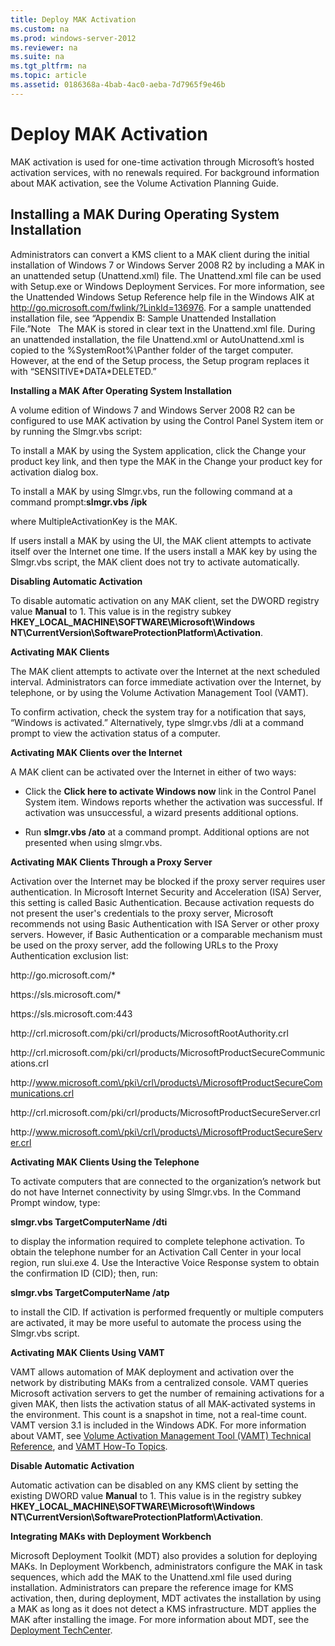 ```yaml
---
title: Deploy MAK Activation
ms.custom: na
ms.prod: windows-server-2012
ms.reviewer: na
ms.suite: na
ms.tgt_pltfrm: na
ms.topic: article
ms.assetid: 0186368a-4bab-4ac0-aeba-7d7965f9e46b
---
```

# Deploy MAK Activation
MAK activation is used for one\-time activation through Microsoft’s hosted activation services, with no renewals required. For background information about MAK activation, see the Volume Activation Planning Guide.

## Installing a MAK During Operating System Installation
Administrators can convert a KMS client to a MAK client during the initial installation of Windows 7 or Windows Server 2008 R2 by including a MAK in an unattended setup \(Unattend.xml\) file. The Unattend.xml file can be used with Setup.exe or Windows Deployment Services. For more information, see the Unattended Windows Setup Reference help file in the Windows AIK at [http:\/\/go.microsoft.com\/fwlink\/?LinkId\=136976](http://go.microsoft.com/fwlink/?LinkId=136976). For a sample unattended installation file, see “Appendix B: Sample Unattended Installation File.”Note   The MAK is stored in clear text in the Unattend.xml file. During an unattended installation, the file Unattend.xml or AutoUnattend.xml is copied to the %SystemRoot%\\Panther folder of the target computer. However, at the end of the Setup process, the Setup program replaces it with “SENSITIVE\*DATA\*DELETED.”

**Installing a MAK After Operating System Installation**

A volume edition of Windows 7 and Windows Server 2008 R2 can be configured to use MAK activation by using the Control Panel System item or by running the Slmgr.vbs script:

To install a MAK by using the System application, click the Change your product key link, and then type the MAK in the Change your product key for activation dialog box.

To install a MAK by using Slmgr.vbs, run the following command at a command prompt:**slmgr.vbs \/ipk <MultipleActivationKey>**

where MultipleActivationKey is the MAK.

If users install a MAK by using the UI, the MAK client attempts to activate itself over the Internet one time. If the users install a MAK key by using the Slmgr.vbs script, the MAK client does not try to activate automatically.

**Disabling Automatic Activation**

To disable automatic activation on any MAK client, set the DWORD registry value **Manual** to 1. This value is in the registry subkey **HKEY\_LOCAL\_MACHINE\\SOFTWARE\\Microsoft\\Windows NT\\CurrentVersion\\SoftwareProtectionPlatform\\Activation**.

**Activating MAK Clients**

The MAK client attempts to activate over the Internet at the next scheduled interval. Administrators can force immediate activation over the Internet, by telephone, or by using the Volume Activation Management Tool \(VAMT\).

To confirm activation, check the system tray for a notification that says, “Windows is activated.” Alternatively, type slmgr.vbs \/dli at a command prompt to view the activation status of a computer.

**Activating MAK Clients over the Internet**

A MAK client can be activated over the Internet in either of two ways:

-   Click the **Click here to activate Windows now** link in the Control Panel System item. Windows reports whether the activation was successful. If activation was unsuccessful, a wizard presents additional options.

-   Run **slmgr.vbs \/ato** at a command prompt. Additional options are not presented when using slmgr.vbs.

**Activating MAK Clients Through a Proxy Server**

Activation over the Internet may be blocked if the proxy server requires user authentication. In Microsoft Internet Security and Acceleration \(ISA\) Server, this setting is called Basic Authentication. Because activation requests do not present the user's credentials to the proxy server, Microsoft recommends not using Basic Authentication with ISA Server or other proxy servers. However, if Basic Authentication or a comparable mechanism must be used on the proxy server, add the following URLs to the Proxy Authentication exclusion list:

http:\/\/go.microsoft.com\/\*

https:\/\/sls.microsoft.com\/\*

https:\/\/sls.microsoft.com:443

http:\/\/crl.microsoft.com\/pki\/crl\/products\/MicrosoftRootAuthority.crl

http:\/\/crl.microsoft.com\/pki\/crl\/products\/MicrosoftProductSecureCommunications.crl

http:\/\/www.microsoft.com\/pki\/crl\/products\/MicrosoftProductSecureCommunications.crl

http:\/\/crl.microsoft.com\/pki\/crl\/products\/MicrosoftProductSecureServer.crl

http:\/\/www.microsoft.com\/pki\/crl\/products\/MicrosoftProductSecureServer.crl

**Activating MAK Clients Using the Telephone**

To activate computers that are connected to the organization’s network but do not have Internet connectivity by using Slmgr.vbs. In the Command Prompt window, type:

**slmgr.vbs TargetComputerName <Username> <Password> \/dti**

to display the information required to complete telephone activation. To obtain the telephone number for an Activation Call Center in your local region, run slui.exe 4. Use the Interactive Voice Response system to obtain the confirmation ID \(CID\); then, run:

**slmgr.vbs TargetComputerName <UserName> <Password> \/atp <CID>**

to install the CID. If activation is performed frequently or multiple computers are activated, it may be more useful to automate the process using the Slmgr.vbs script.

**Activating MAK Clients Using VAMT**

VAMT allows automation of MAK deployment and activation over the network by distributing MAKs from a centralized console. VAMT queries Microsoft activation servers to get the number of remaining activations for a given MAK, then lists the activation status of all MAK\-activated systems in the environment. This count is a snapshot in time, not a real\-time count. VAMT version 3.1 is included in the Windows ADK. For more information about VAMT, see [Volume Activation Management Tool \(VAMT\) Technical Reference](http://technet.microsoft.com/library/hh824825.aspx), and [VAMT How\-To Topics](http://technet.microsoft.com/library/hh824887.aspx).

**Disable Automatic Activation**

Automatic activation can be disabled on any KMS client by setting the existing DWORD value **Manual** to 1. This value is in the registry subkey **HKEY\_LOCAL\_MACHINE\\SOFTWARE\\Microsoft\\Windows NT\\CurrentVersion\\SoftwareProtectionPlatform\\Activation**.

**Integrating MAKs with Deployment Workbench**

Microsoft Deployment Toolkit \(MDT\) also provides a solution for deploying MAKs. In Deployment Workbench, administrators configure the MAK in task sequences, which add the MAK to the Unattend.xml file used during installation. Administrators can prepare the reference image for KMS activation, then, during deployment, MDT activates the installation by using a MAK as long as it does not detect a KMS infrastructure. MDT applies the MAK after installing the image. For more information about MDT, see the [Deployment TechCenter](http://technet.microsoft.com/deployment/default.aspx).


